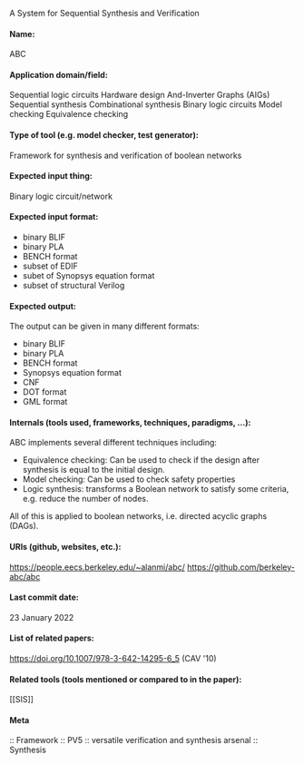 A System for Sequential Synthesis and Verification

#### Name:
ABC

#### Application domain/field:
Sequential logic circuits
Hardware design
And-Inverter Graphs (AIGs)
Sequential synthesis
Combinational synthesis
Binary logic circuits
Model checking
Equivalence checking

#### Type of tool (e.g. model checker, test generator):
Framework for synthesis and verification of boolean networks

#### Expected input thing:
Binary logic circuit/network

#### Expected input format:
- binary BLIF
- binary PLA
- BENCH format
- subset of EDIF
- subet of Synopsys equation format
- subset of structural Verilog

#### Expected output:
The output can be given in many different formats:
- binary BLIF
- binary PLA
- BENCH format
- Synopsys equation format
- CNF
- DOT format
- GML format

#### Internals (tools used, frameworks, techniques, paradigms, ...):
ABC implements several different techniques including:
- Equivalence checking: Can be used to check if the design after synthesis is equal to the initial design.
- Model checking: Can be used to check safety properties
- Logic synthesis: transforms a Boolean network to satisfy some criteria, e.g. reduce the number of nodes.

All of this is applied to boolean networks, i.e. directed acyclic graphs (DAGs).

#### URIs (github, websites, etc.):
https://people.eecs.berkeley.edu/~alanmi/abc/
https://github.com/berkeley-abc/abc

#### Last commit date:
23 January 2022

#### List of related papers:
https://doi.org/10.1007/978-3-642-14295-6_5 (CAV '10)

#### Related tools (tools mentioned or compared to in the paper):
[[SIS]]

#### Meta
:: Framework
:: PV5           :: versatile verification and synthesis arsenal
:: Synthesis